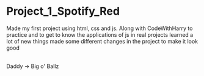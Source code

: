 # Project_1_Spotify_Red


Made my first project using html, css and js. 
Along with CodeWithHarry to practice and to get to know the applications of js in real projects
learned a lot of new things 
made some different changes in the project to make it look good

<br>
Daddy -> Big o' Ballz

